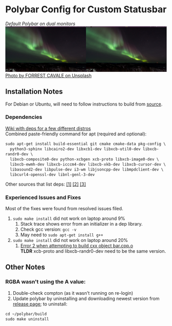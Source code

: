 # Polybar Config for Custom Statusbar

*Default Polybar on dual monitors*
![ ](screenshot_dual.png)
[Photo by FORREST CAVALE on Unsplash](https://unsplash.com/photos/jwIk4Z3Msi4)

## Installation Notes
For Debian or Ubuntu, will need to follow instructions to build from [source](https://github.com/jaagr/polybar).

### Dependencies
[Wiki with deps for a few different distros](https://github.com/jaagr/polybar/wiki/Compiling)  
Combined paste-friendly command for apt (required and optional):
```
sudo apt-get install build-essential git cmake cmake-data pkg-config \
  python3-sphinx libcairo2-dev libxcb1-dev libxcb-util0-dev libxcb-randr0-dev \
  libxcb-composite0-dev python-xcbgen xcb-proto libxcb-image0-dev \
  libxcb-ewmh-dev libxcb-icccm4-dev libxcb-xkb-dev libxcb-cursor-dev \
  libasound2-dev libpulse-dev i3-wm libjsoncpp-dev libmpdclient-dev \
  libcurl4-openssl-dev libnl-genl-3-dev
```

Other sources that list deps: 
[[1]](https://medium.com/@tatianaensslin/install-polybar-in-3-steps-on-debian-stretch-c64ab6157fb1)
[[2]](https://github.com/jaagr/polybar/issues/650)
[[3]](https://github.com/jaagr/polybar/issues/367)

### Experienced Issues and Fixes
Most of the fixes were found from resolved issues filed.
1. `sudo make install` did not work on laptop around 9%  
    1. Stack trace shows error from an initializer in a dep library.
    1. Check gcc version: `gcc -v`
    1. May need to `sudo apt-get install g++`
1. `sudo make install` did not work on laptop around 20%  
    1. [Error 2 when attempting to build cxx object bar.cpp.o](https://github.com/jaagr/polybar/issues/644)  
   **TLDR** xcb-proto and libxcb-randr0-dev need to be the same version.

## Other Notes
### RGBA wasn't using the A value:
1. Double-check compton (as it wasn't running on re-login)
1. Update polybar by uninstalling and downloading newest version from
  [release page](https://github.com/jaagr/polybar/releases); to uninstall:  
```
cd ~/polybar/build
sudo make uninstall
```

